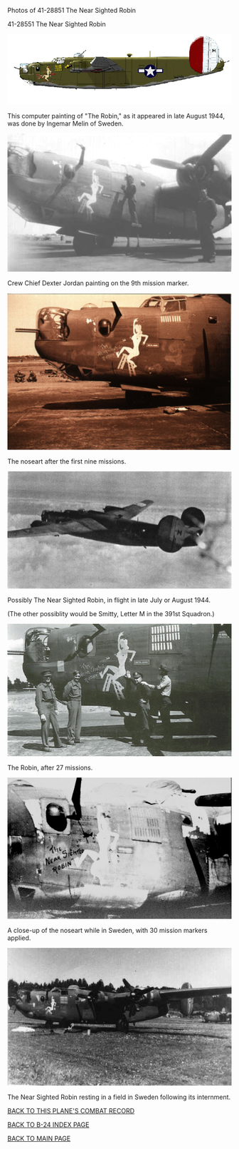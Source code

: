 
Photos of 41-28851 The Near Sighted Robin






 




41-28551 The Near Sighted Robin  
  

![](41-28851a.jpg)  

This computer painting of "The Robin," as it appeared in late August 1944, was done by Ingemar Melin of Sweden.  
  

![](41-28851e.jpg)  

Crew Chief Dexter Jordan painting on the 9th mission marker.  
  

![](41-28851c.jpg)  

The noseart after the first nine missions.  
  

![](41-28851f.jpg)  

Possibly The Near Sighted Robin, in flight in late July or August 1944\.  

(The other possiblity would be Smitty, Letter M in the 391st Squadron.)  
  

![](41-28851z.jpg)  

The Robin, after 27 missions.  
  

![](41-28851d.jpg)  

A close-up of the noseart while in Sweden, with 30 mission markers applied.  
  

![](41-28851b.jpg)  

The Near Sighted Robin resting in a field in Sweden following its internment.  
  

[BACK TO THIS PLANE'S COMBAT RECORD](b24s/41-28851.md)  

[BACK TO B-24 INDEX PAGE](000b24s.md)  

[BACK TO MAIN PAGE](index.html)


